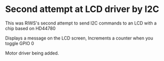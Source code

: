 # Second attempt at LCD driver by I2C

This was RIWS's second attempt to send I2C commands to an LCD with a chip based on HD44780

Displays a message on the LCD screen,
Increments a counter when you toggle GPIO 0

Motor driver being added.